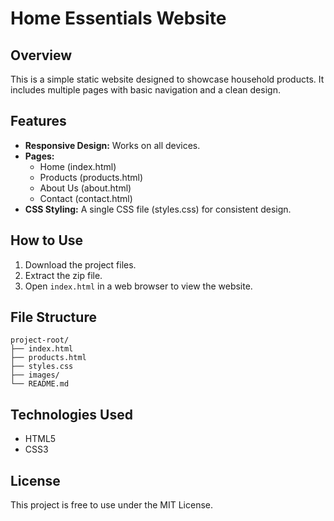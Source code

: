# Home Essentials Website

## Overview
This is a simple static website designed to showcase household products. It includes multiple pages with basic navigation and a clean design.

## Features
- **Responsive Design:** Works on all devices.
- **Pages:**
  - Home (index.html)
  - Products (products.html)
  - About Us (about.html)
  - Contact (contact.html)
- **CSS Styling:** A single CSS file (styles.css) for consistent design.

## How to Use
1. Download the project files.
2. Extract the zip file.
3. Open `index.html` in a web browser to view the website.

## File Structure
```
project-root/
├── index.html
├── products.html
├── styles.css
├── images/
└── README.md
```

## Technologies Used
- HTML5
- CSS3

## License
This project is free to use under the MIT License.
